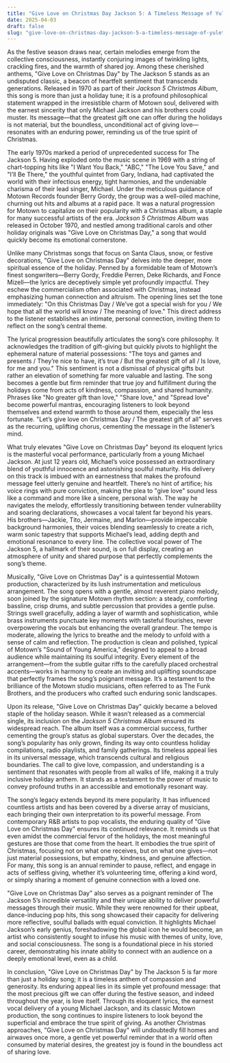 ```yaml
---
title: "Give Love on Christmas Day Jackson 5: A Timeless Message of Yuletide Compassion"
date: 2025-04-03
draft: false
slug: "give-love-on-christmas-day-jackson-5-a-timeless-message-of-yuletide-compassion" 
---
```


As the festive season draws near, certain melodies emerge from the collective consciousness, instantly conjuring images of twinkling lights, crackling fires, and the warmth of shared joy. Among these cherished anthems, "Give Love on Christmas Day" by The Jackson 5 stands as an undisputed classic, a beacon of heartfelt sentiment that transcends generations. Released in 1970 as part of their *Jackson 5 Christmas Album*, this song is more than just a holiday tune; it is a profound philosophical statement wrapped in the irresistible charm of Motown soul, delivered with the earnest sincerity that only Michael Jackson and his brothers could muster. Its message—that the greatest gift one can offer during the holidays is not material, but the boundless, unconditional act of giving love—resonates with an enduring power, reminding us of the true spirit of Christmas.

The early 1970s marked a period of unprecedented success for The Jackson 5. Having exploded onto the music scene in 1969 with a string of chart-topping hits like "I Want You Back," "ABC," "The Love You Save," and "I’ll Be There," the youthful quintet from Gary, Indiana, had captivated the world with their infectious energy, tight harmonies, and the undeniable charisma of their lead singer, Michael. Under the meticulous guidance of Motown Records founder Berry Gordy, the group was a well-oiled machine, churning out hits and albums at a rapid pace. It was a natural progression for Motown to capitalize on their popularity with a Christmas album, a staple for many successful artists of the era. *Jackson 5 Christmas Album* was released in October 1970, and nestled among traditional carols and other holiday originals was "Give Love on Christmas Day," a song that would quickly become its emotional cornerstone.

Unlike many Christmas songs that focus on Santa Claus, snow, or festive decorations, "Give Love on Christmas Day" delves into the deeper, more spiritual essence of the holiday. Penned by a formidable team of Motown’s finest songwriters—Berry Gordy, Freddie Perren, Deke Richards, and Fonce Mizell—the lyrics are deceptively simple yet profoundly impactful. They eschew the commercialism often associated with Christmas, instead emphasizing human connection and altruism. The opening lines set the tone immediately: "On this Christmas Day / We’ve got a special wish for you / We hope that all the world will know / The meaning of love." This direct address to the listener establishes an intimate, personal connection, inviting them to reflect on the song’s central theme.

The lyrical progression beautifully articulates the song’s core philosophy. It acknowledges the tradition of gift-giving but quickly pivots to highlight the ephemeral nature of material possessions: "The toys and games and presents / They’re nice to have, it’s true / But the greatest gift of all / Is love, for me and you." This sentiment is not a dismissal of physical gifts but rather an elevation of something far more valuable and lasting. The song becomes a gentle but firm reminder that true joy and fulfillment during the holidays come from acts of kindness, compassion, and shared humanity. Phrases like "No greater gift than love," "Share love," and "Spread love" become powerful mantras, encouraging listeners to look beyond themselves and extend warmth to those around them, especially the less fortunate. "Let’s give love on Christmas Day / The greatest gift of all" serves as the recurring, uplifting chorus, cementing the message in the listener’s mind.

What truly elevates "Give Love on Christmas Day" beyond its eloquent lyrics is the masterful vocal performance, particularly from a young Michael Jackson. At just 12 years old, Michael’s voice possessed an extraordinary blend of youthful innocence and astonishing soulful maturity. His delivery on this track is imbued with an earnestness that makes the profound message feel utterly genuine and heartfelt. There’s no hint of artifice; his voice rings with pure conviction, making the plea to "give love" sound less like a command and more like a sincere, personal wish. The way he navigates the melody, effortlessly transitioning between tender vulnerability and soaring declarations, showcases a vocal talent far beyond his years. His brothers—Jackie, Tito, Jermaine, and Marlon—provide impeccable background harmonies, their voices blending seamlessly to create a rich, warm sonic tapestry that supports Michael’s lead, adding depth and emotional resonance to every line. The collective vocal power of The Jackson 5, a hallmark of their sound, is on full display, creating an atmosphere of unity and shared purpose that perfectly complements the song’s theme.

Musically, "Give Love on Christmas Day" is a quintessential Motown production, characterized by its lush instrumentation and meticulous arrangement. The song opens with a gentle, almost reverent piano melody, soon joined by the signature Motown rhythm section: a steady, comforting bassline, crisp drums, and subtle percussion that provides a gentle pulse. Strings swell gracefully, adding a layer of warmth and sophistication, while brass instruments punctuate key moments with tasteful flourishes, never overpowering the vocals but enhancing the overall grandeur. The tempo is moderate, allowing the lyrics to breathe and the melody to unfold with a sense of calm and reflection. The production is clean and polished, typical of Motown’s "Sound of Young America," designed to appeal to a broad audience while maintaining its soulful integrity. Every element of the arrangement—from the subtle guitar riffs to the carefully placed orchestral accents—works in harmony to create an inviting and uplifting soundscape that perfectly frames the song’s poignant message. It’s a testament to the brilliance of the Motown studio musicians, often referred to as The Funk Brothers, and the producers who crafted such enduring sonic landscapes.

Upon its release, "Give Love on Christmas Day" quickly became a beloved staple of the holiday season. While it wasn’t released as a commercial single, its inclusion on the *Jackson 5 Christmas Album* ensured its widespread reach. The album itself was a commercial success, further cementing the group’s status as global superstars. Over the decades, the song’s popularity has only grown, finding its way onto countless holiday compilations, radio playlists, and family gatherings. Its timeless appeal lies in its universal message, which transcends cultural and religious boundaries. The call to give love, compassion, and understanding is a sentiment that resonates with people from all walks of life, making it a truly inclusive holiday anthem. It stands as a testament to the power of music to convey profound truths in an accessible and emotionally resonant way.

The song’s legacy extends beyond its mere popularity. It has influenced countless artists and has been covered by a diverse array of musicians, each bringing their own interpretation to its powerful message. From contemporary R&B artists to pop vocalists, the enduring quality of "Give Love on Christmas Day" ensures its continued relevance. It reminds us that even amidst the commercial fervor of the holidays, the most meaningful gestures are those that come from the heart. It embodies the true spirit of Christmas, focusing not on what one receives, but on what one gives—not just material possessions, but empathy, kindness, and genuine affection. For many, this song is an annual reminder to pause, reflect, and engage in acts of selfless giving, whether it’s volunteering time, offering a kind word, or simply sharing a moment of genuine connection with a loved one.

"Give Love on Christmas Day" also serves as a poignant reminder of The Jackson 5’s incredible versatility and their unique ability to deliver powerful messages through their music. While they were renowned for their upbeat, dance-inducing pop hits, this song showcased their capacity for delivering more reflective, soulful ballads with equal conviction. It highlights Michael Jackson’s early genius, foreshadowing the global icon he would become, an artist who consistently sought to infuse his music with themes of unity, love, and social consciousness. The song is a foundational piece in his storied career, demonstrating his innate ability to connect with an audience on a deeply emotional level, even as a child.

In conclusion, "Give Love on Christmas Day" by The Jackson 5 is far more than just a holiday song; it is a timeless anthem of compassion and generosity. Its enduring appeal lies in its simple yet profound message: that the most precious gift we can offer during the festive season, and indeed throughout the year, is love itself. Through its eloquent lyrics, the earnest vocal delivery of a young Michael Jackson, and its classic Motown production, the song continues to inspire listeners to look beyond the superficial and embrace the true spirit of giving. As another Christmas approaches, "Give Love on Christmas Day" will undoubtedly fill homes and airwaves once more, a gentle yet powerful reminder that in a world often consumed by material desires, the greatest joy is found in the boundless act of sharing love.